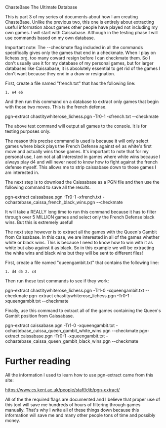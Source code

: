 ChasteBase The Ultimate Database

This is part 3 of my series of documents about how I am creating ChasteBase. Unlike the previous two, this one is entirely about extracting useful information about games other people have played not including my own games. I will start with Caissabase. Although in the testing phase I will use commands based on my own database.

Important note: The --checkmate flag included in all the commands specifically gives only the games that end in a checkmate. When I play on lichess.org, too many coward resign before I can checkmate them. So I don't usually use it for my database of my personal games, but for larger databases like Caissabase, it is absolutely essential to get rid of the games I don't want because they end in a draw or resignation.

First, create a file named "french.txt" that has the following line:

	1. e4 e6

And then run this command on a database to extract only games that begin with those two moves. This is the french defense.

pgn-extract chastitywhiterose_lichess.pgn -Tr0-1 -xfrench.txt --checkmate 

The above test command will output all games to the console. It is for testing purposes only.

The reason this precise command is used is because it will only select games where black plays the French Defense against e4 as white's first move and actually wins those games.
It's important to note that for my personal use, I am not at all interested in games where white wins because I always play d4 and will never need to know how to fight against the french defense myself.
This allows me to strip caissabase down to those games I am interested in.

The next step is to download the Caissabase as a PGN file and then use the following command to save all the results.

pgn-extract caissabase.pgn -Tr0-1 -xfrench.txt -ochastebase_caissa_french_black_wins.pgn --checkmate

It will take a REALLY long time to run this command because it has to filter through over 5 MILLION games and select only the French Defense black wins. But this is extremely useful!

The next step however is to extract all the games with the Queen's Gambit from Caissabase. In this case, we are interested in all of the games whether white or black wins. This is because I need to know how to win with it as white but also against it as black. So in this example we will be extracting the white wins and black wins but they will be sent to different files!

First, create a file named "queengambit.txt" that contains the following line:

	1. d4 d5 2. c4

Then run these test commands to see if they work:

pgn-extract chastitywhiterose_lichess.pgn -Tr1-0 -xqueengambit.txt --checkmate
pgn-extract chastitywhiterose_lichess.pgn -Tr0-1 -xqueengambit.txt --checkmate

Finally, use this command to extract all of the games containing the Queen's Gambit position from Caissabase.

pgn-extract caissabase.pgn -Tr1-0 -xqueengambit.txt -ochastebase_caissa_queen_gambit_white_wins.pgn --checkmate
pgn-extract caissabase.pgn -Tr0-1 -xqueengambit.txt -ochastebase_caissa_queen_gambit_black_wins.pgn --checkmate


# Further reading

All the information I used to learn how to use pgn-extract came from this site:

https://www.cs.kent.ac.uk/people/staff/djb/pgn-extract/

All of the the required flags are documented and I believe that proper use of this tool will save me hundreds of hours of filtering through games manually. That's why I write all of these things down because this information will save me and many other people tons of time and possibly money.





